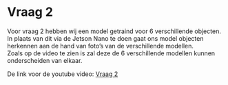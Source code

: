 # Vraag 2
Voor vraag 2 hebben wij een model getraind voor 6 verschillende objecten.<br> 
In plaats van dit via de Jetson Nano te doen gaat ons model objecten herkennen aan de hand van foto’s van de verschillende modellen. <br>
Zoals op de video te zien is zal deze de 6 verschillende modellen kunnen onderscheiden van elkaar. <br>

De link voor de youtube video: [Vraag 2](https://youtu.be/ZX2kl4cHMbg)
